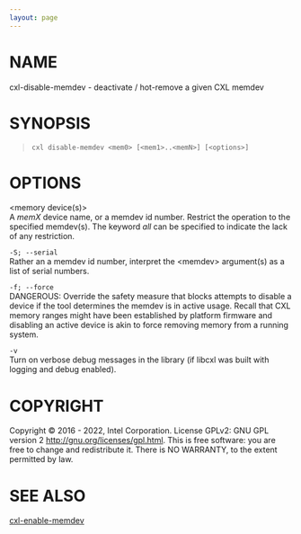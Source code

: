 ```yaml
---
layout: page
---
```


# NAME

cxl-disable-memdev - deactivate / hot-remove a given CXL memdev

# SYNOPSIS

>     cxl disable-memdev <mem0> [<mem1>..<memN>] [<options>]

# OPTIONS

\<memory device(s)>  
A *memX* device name, or a memdev id number. Restrict the operation to
the specified memdev(s). The keyword *all* can be specified to indicate
the lack of any restriction.

`-S; --serial`  
Rather an a memdev id number, interpret the \<memdev> argument(s) as a
list of serial numbers.

`-f; --force`  
DANGEROUS: Override the safety measure that blocks attempts to disable a
device if the tool determines the memdev is in active usage. Recall that
CXL memory ranges might have been established by platform firmware and
disabling an active device is akin to force removing memory from a
running system.

`-v`  
Turn on verbose debug messages in the library (if libcxl was built with
logging and debug enabled).

# COPYRIGHT

Copyright © 2016 - 2022, Intel Corporation. License GPLv2: GNU GPL
version 2 <http://gnu.org/licenses/gpl.html>. This is free software: you
are free to change and redistribute it. There is NO WARRANTY, to the
extent permitted by law.

# SEE ALSO

[cxl-enable-memdev](cxl-enable-memdev)
